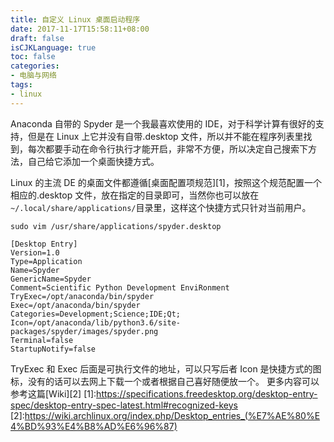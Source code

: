 ```yaml
---
title: 自定义 Linux 桌面启动程序
date: 2017-11-17T15:58:11+08:00
draft: false
isCJKLanguage: true
toc: false
categories:
- 电脑与网络
tags:
- linux
---
```



Anaconda 自带的 Spyder 是一个我最喜欢使用的 IDE，对于科学计算有很好的支持，但是在 Linux 上它并没有自带.desktop 文件，所以并不能在程序列表里找到，每次都要手动在命令行执行才能开启，非常不方便，所以决定自己搜索下方法，自己给它添加一个桌面快捷方式。

Linux 的主流 DE 的桌面文件都遵循[桌面配置项规范][1]，按照这个规范配置一个相应的.desktop 文件，放在指定的目录即可，当然你也可以放在<code>~/.local/share/applications/</code>目录里，这样这个快捷方式只针对当前用户。

```
sudo vim /usr/share/applications/spyder.desktop

[Desktop Entry]
Version=1.0
Type=Application
Name=Spyder
GenericName=Spyder
Comment=Scientific Python Development EnviRonment
TryExec=/opt/anaconda/bin/spyder
Exec=/opt/anaconda/bin/spyder
Categories=Development;Science;IDE;Qt;
Icon=/opt/anaconda/lib/python3.6/site-packages/spyder/images/spyder.png
Terminal=false
StartupNotify=false
```

TryExec 和 Exec 后面是可执行文件的地址，可以只写后者
Icon 是快捷方式的图标，没有的话可以去网上下载一个或者根据自己喜好随便放一个。
更多内容可以参考这篇[Wiki][2]
[1]:https://specifications.freedesktop.org/desktop-entry-spec/desktop-entry-spec-latest.html#recognized-keys
[2]:https://wiki.archlinux.org/index.php/Desktop_entries_(%E7%AE%80%E4%BD%93%E4%B8%AD%E6%96%87)
